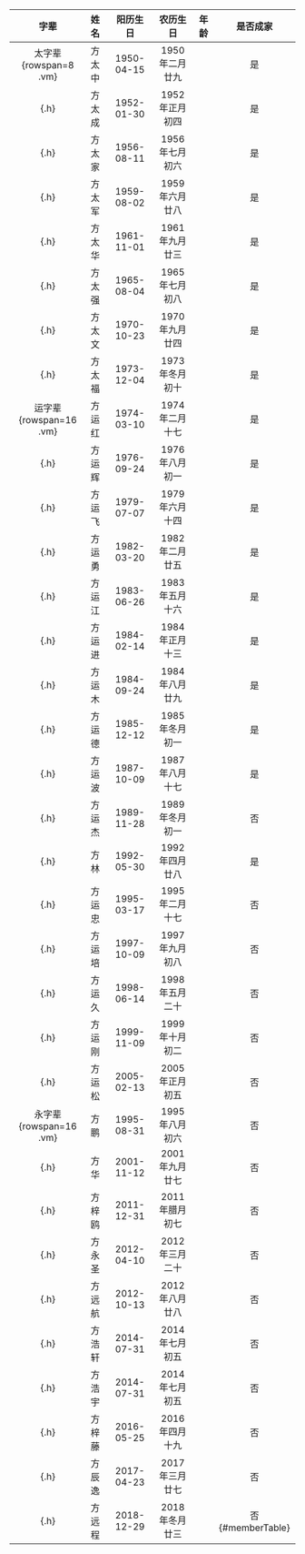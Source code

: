 |字辈|姓名|阳历生日|农历生日|年龄|是否成家
|:-:|:-|:-:|:-:|:-:|:-:|
|太字辈{rowspan=8 .vm}|方太中|1950-04-15|1950年二月廿九||是|
|{.h}|方太成|1952-01-30|1952年正月初四||是|
|{.h}|方太家|1956-08-11|1956年七月初六||是|
|{.h}|方太军|1959-08-02|1959年六月廿八||是|
|{.h}|方太华|1961-11-01|1961年九月廿三||是|
|{.h}|方太强|1965-08-04|1965年七月初八||是|
|{.h}|方太文|1970-10-23|1970年九月廿四||是|
|{.h}|方太福|1973-12-04|1973年冬月初十||是|
|运字辈{rowspan=16 .vm}|方运红|1974-03-10|1974年二月十七||是|
|{.h}|方运辉|1976-09-24|1976年八月初一||是|
|{.h}|方运飞|1979-07-07|1979年六月十四||是|
|{.h}|方运勇|1982-03-20|1982年二月廿五||是|
|{.h}|方运江|1983-06-26|1983年五月十六||是|
|{.h}|方运进|1984-02-14|1984年正月十三||是|
|{.h}|方运木|1984-09-24|1984年八月廿九||是|
|{.h}|方运德|1985-12-12|1985年冬月初一||是|
|{.h}|方运波|1987-10-09|1987年八月十七||是|
|{.h}|方运杰|1989-11-28|1989年冬月初一||否|
|{.h}|方林|1992-05-30|1992年四月廿八||是|
|{.h}|方运忠|1995-03-17|1995年二月十七||否|
|{.h}|方运培|1997-10-09|1997年九月初八||否|
|{.h}|方运久|1998-06-14|1998年五月二十||否|
|{.h}|方运刚|1999-11-09|1999年十月初二||否|
|{.h}|方运松|2005-02-13|2005年正月初五||否|
|永字辈{rowspan=16 .vm}|方鹏|1995-08-31|1995年八月初六||否|
|{.h}|方华|2001-11-12|2001年九月廿七||否|
|{.h}|方梓鸥|2011-12-31|2011年腊月初七||否|
|{.h}|方永圣|2012-04-10|2012年三月二十||否|
|{.h}|方远航|2012-10-13|2012年八月廿八||否|
|{.h}|方浩轩|2014-07-31|2014年七月初五||否|
|{.h}|方浩宇|2014-07-31|2014年七月初五||否|
|{.h}|方梓藤|2016-05-25|2016年四月十九||否|
|{.h}|方辰逸|2017-04-23|2017年三月廿七||否|
|{.h}|方远程|2018-12-29|2018年冬月廿三||否{#memberTable}|

<script>
function getLunar(date){
    var MADD = [0, 31, 59, 90, 120, 151, 181, 212, 243, 273, 304, 334];
    var CALENDAR_DATA = [0xA4B,0x5164B,0x6A5,0x6D4,0x415B5,0x2B6,0x957,0x2092F,0x497,0x60C96,0xD4A,0xEA5,0x50DA9,0x5AD,0x2B6,0x3126E, 0x92E,0x7192D,0xC95,0xD4A,0x61B4A,0xB55,0x56A,0x4155B, 0x25D,0x92D,0x2192B,0xA95,0x71695,0x6CA,0xB55,0x50AB5,0x4DA,0xA5B,0x30A57,0x52B,0x8152A,0xE95,0x6AA,0x615AA,0xAB5,0x4B6,0x414AE,0xA57,0x526,0x31D26,0xD95,0x70B55,0x56A,0x96D,0x5095D,0x4AD,0xA4D,0x41A4D,0xD25,0x81AA5,0xB54,0xB6A,0x612DA,0x95B,0x49B,0x41497,0xA4B,0xA164B, 0x6A5,0x6D4,0x615B4,0xAB6,0x957,0x5092F,0x497,0x64B, 0x30D4A,0xEA5,0x80D65,0x5AC,0xAB6,0x5126D,0x92E,0xC96,0x41A95,0xD4A,0xDA5,0x20B55,0x56A,0x7155B,0x25D,0x92D,0x5192B,0xA95,0xB4A,0x416AA,0xAD5,0x90AB5,0x4BA,0xA5B, 0x60A57,0x52B,0xA93,0x40E95];

    var y = date.getFullYear();
    var m = date.getMonth();
    var d = date.getDate();

    var bit = function(m, n) { return (m>>n)&1 };

    var i, j, k;
    var isEnd=false;
    var total=(y-1921) * 365+Math.floor((y-1921)/4)+MADD[m]+d-38;
    if(d%4==0&&m>1) {
        total++;
    }
    for(i=0;;i++){
        k=(CALENDAR_DATA[i]<0xfff)?11:12;
        for(j=k;j>=0;j--){
            if(total<=29+bit(CALENDAR_DATA[i],j)){
                isEnd=true; break;
            }
            total=total-29-bit(CALENDAR_DATA[i],j);
        }
        if(isEnd) break;
    }
    cy=1921+i;
    cm=k-j+1;
    cd=total;
    if(k==12){
        if(cm==Math.floor(CALENDAR_DATA[i]/0x10000)+1){
            cm=1-cm;
        }
        if(cm>Math.floor(CALENDAR_DATA[i]/0x10000)+1){
            cm--;
        }
    }
    return [cy, cm, cd];
}
function getAge(date, lunar) {
    var DATE = ['', '一','二','三','四','五','六','七','八','九','十','十一','十二','十三','十四','十五','十六','十七','十八','十九','二十','廿一','廿二','廿三','廿四','廿五','廿六','廿七','廿八','廿九','三十'];
    var MONTH = ['', '一','二','三','四','五','六','七','八','九','十','冬','腊'];
    var indexOf = function(arr, v) {for(var i in arr) { if (arr[i]==v) return i }};
    var l = getLunar(date);
    var tmp = lunar.split('年');
    var ly = tmp[0];
    tmp = tmp[1].split('月');
    var lm = indexOf(MONTH, tmp[0]);
    var ld = indexOf(DATE, tmp[1]);
    var age = l[0] -ly;
    if (l[1] < lm || (l[1] == lm && l[2] < ld)) {
        age--;
    }
    return age;
}
function updateAge(day) {
    $('#memberTable tr').each(function(i){
        var tds = $(this).children('td');
        if (i != '0') {
            var age = getAge(day, $(tds[3]).text());
            $(tds[4]).text(age);
        }
    });
}
updateAge(new Date());
</script>
